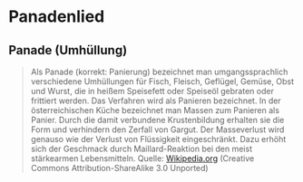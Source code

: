 # Panadenlied
## Panade (Umhüllung)
> Als Panade (korrekt: Panierung) bezeichnet man umgangssprachlich verschiedene Umhüllungen für Fisch, Fleisch, Geflügel, Gemüse, Obst und Wurst, die in heißem Speisefett oder Speiseöl gebraten oder frittiert werden. Das Verfahren wird als Panieren bezeichnet. In der österreichischen Küche bezeichnet man Massen zum Panieren als Panier.
> Durch die damit verbundene Krustenbildung erhalten sie die Form und verhindern den Zerfall von Gargut. Der Masseverlust wird genauso wie der Verlust von Flüssigkeit eingeschränkt. Dazu erhöht sich der Geschmack durch Maillard-Reaktion bei den meist stärkearmen Lebensmitteln.
Quelle: [Wikipedia.org](https://de.wikipedia.org/wiki/Panade_(Umh%C3%BCllung)) (Creative Commons Attribution-ShareAlike 3.0 Unported)
